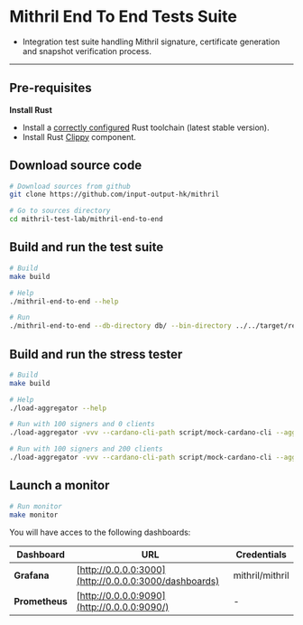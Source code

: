 # Mithril End To End Tests Suite

* Integration test suite handling Mithril signature, certificate generation and snapshot verification process.

---

## Pre-requisites

**Install Rust**

* Install a [correctly configured](https://www.rust-lang.org/learn/get-started) Rust toolchain (latest stable version).
* Install Rust [Clippy](https://github.com/rust-lang/rust-clippy) component.

## Download source code

```bash
# Download sources from github
git clone https://github.com/input-output-hk/mithril

# Go to sources directory
cd mithril-test-lab/mithril-end-to-end
```

## Build and run the test suite

```bash
# Build
make build

# Help
./mithril-end-to-end --help

# Run
./mithril-end-to-end --db-directory db/ --bin-directory ../../target/release
```

## Build and run the stress tester

```bash
# Build
make build

# Help
./load-aggregator --help

# Run with 100 signers and 0 clients
./load-aggregator -vvv --cardano-cli-path script/mock-cardano-cli --aggregator-dir ../../target/release --num-signers=100

# Run with 100 signers and 200 clients
./load-aggregator -vvv --cardano-cli-path script/mock-cardano-cli --aggregator-dir ../../target/release --num-signers=100 --num-clients=200
```

## Launch a monitor

```bash
# Run monitor
make monitor
```

You will have acces to the following dashboards:

| Dashboard | URL | Credentials
|------------|------------|------------
| **Grafana** | [http://0.0.0.0:3000](http://0.0.0.0:3000/dashboards) | mithril/mithril
| **Prometheus** | [http://0.0.0.0:9090](http://0.0.0.0:9090/) | -